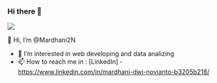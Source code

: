 ### Hi there 👋

<!---
Mardhani2N/Mardhani2N is a ✨ special ✨ repository because its `README.md` (this file) appears on your GitHub profile.
You can click the Preview link to take a look at your changes.
--->

<img src="https://github-readme-stats.vercel.app/api?username=Mardhani2N&&show_icons=true&title_color=ffffff&icon_color=bb2acf&text_color=daf7dc&bg_color=151515">

<!---
<img align="left" width="47%" src="https://github-readme-stats.vercel.app/api?username=Mardhani2N&show_icons=true&theme=radical">
<img align="left" width="47%" src="https://github-readme-stats.vercel.app/api/top-langs/?username=Mardhani2N&layout=compact">
--->

👋 Hi, I’m @Mardhani2N
- 👀 I’m interested in web developing and data analizing
- 📫 How to reach me in : [LinkedIn] - https://www.linkedin.com/in/mardhani-dwi-novianto-b3205b218/

<!--- 
- 🌱 I’m currently learning ...
- 💞️ I’m looking to collaborate on ... 
--->

